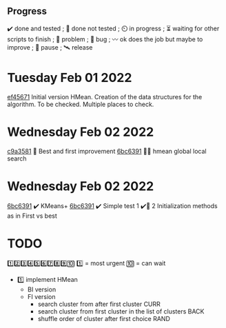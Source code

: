 ## Progress
✔️ done and tested ; 🔨 done not tested ; ⏲️ in progress ; ⏳ waiting for other scripts to finish ; 🚩 problem ; 🐛 bug ; 〰️ ok does the job but maybe to improve ; 🛑 pause ; 🛰️ release

# Tuesday Feb 01 2022
[ef45671](https://github.com/Rob174/MaitriseClustering/tree/ef4567111a1574f222cbe2243ae28a8e41406d77) Initial version HMean. Creation of the data structures for the algorithm. To be checked. Multiple places to check.
# Wednesday Feb 02 2022
[c9a3581](https://github.com/Rob174/MaitriseClustering/tree/c9a3581df4940583b887fd1b18e0e604f8dd2044) 🔨 Best and first improvement 
[6bc6391](https://github.com/Rob174/MaitriseClustering/tree/6bc6391e9bfb238a9e85a6f1550575628366ca77) 🐛🔨 hmean global local search
# Wednesday Feb 02 2022
[6bc6391](https://github.com/Rob174/MaitriseClustering/tree/6bc6391e9bfb238a9e85a6f1550575628366ca77) ✔️ KMeans+ 
[6bc6391](https://github.com/Rob174/MaitriseClustering/tree/6bc6391e9bfb238a9e85a6f1550575628366ca77) ✔️ Simple test 1
✔️🚩 2 Initialization methods  as in First vs best


# TODO 
1️⃣2️⃣3️⃣4️⃣5️⃣6️⃣7️⃣8️⃣9️⃣🔟 1️⃣ = most urgent 🔟 = can wait
- 1️⃣ implement HMean
  - BI version
  - FI version
    - search cluster from after first cluster CURR
    - search cluster from first cluster in the list of clusters BACK
    - shuffle order of cluster after first choice RAND
  
